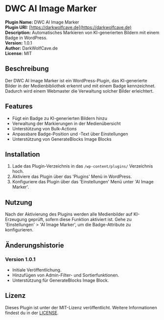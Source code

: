 # DWC AI Image Marker

**Plugin Name:** DWC AI Image Marker  
**Plugin URI:** [https://darkwolfcave.de](https://darkwolfcave.de)  
**Description:** Automatisches Markieren von KI-generierten Bildern mit einem Badge in WordPress.  
**Version:** 1.0.1  
**Author:** DarkWolfCave.de  
**License:** MIT

## Beschreibung

Der DWC AI Image Marker ist ein WordPress-Plugin, das KI-generierte Bilder in der Medienbibliothek erkennt und mit einem Badge kennzeichnet. Dadurch wird einem Webmaster die Verwaltung solcher Bilder erleichtert.

## Features

- Fügt ein Badge zu KI-generierten Bildern hinzu
- Verwaltung der Markierungen in der Medienübersicht
- Unterstützung von Bulk-Actions
- Anpassbare Badge-Position und -Text über Einstellungen
- Unterstützung von GenerateBlocks Image Blocks

## Installation

1. Lade das Plugin-Verzeichnis in das `/wp-content/plugins/` Verzeichnis hoch.
2. Aktiviere das Plugin über das 'Plugins' Menü in WordPress.
3. Konfiguriere das Plugin über das 'Einstellungen' Menü unter 'AI Image Marker'.

## Nutzung

Nach der Aktivierung des Plugins werden alle Medienbilder auf KI-Erzeugung geprüft, sofern diese Funktion aktiviert ist. Gehe zu 'Einstellungen' > 'AI Image Marker', um die Badge-Attribute zu konfigurieren.

## Änderungshistorie

### Version 1.0.1
- Initiale Veröffentlichung.
- Hinzufügen von Admin-Filter- und Sortierfunktionen.
- Unterstützung für GenerateBlocks Image Block.

## Lizenz
Dieses Plugin ist unter der MIT-Lizenz veröffentlicht. Weitere Informationen findest du in der [LICENSE](LICENSE).
